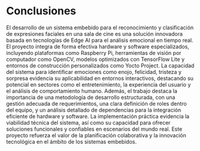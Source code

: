 # Conclusiones
El desarrollo de un sistema embebido para el reconocimiento y clasificación de expresiones faciales en una sala de cine es una solución innovadora basada en tecnologías de Edge AI para el análisis emocional en tiempo real. El proyecto integra de forma efectiva hardware y software especializados, incluyendo plataformas como Raspberry Pi, herramientas de visión por computador como OpenCV, modelos optimizados con TensorFlow Lite y entornos de construcción personalizados como Yocto Project. La capacidad del sistema para identificar emociones como enojo, felicidad, tristeza y sorpresa evidencia su aplicabilidad en entornos interactivos, destacando su potencial en sectores como el entretenimiento, la experiencia del usuario y el análisis de comportamiento humano.
Además, el trabajo destaca la importancia de una metodología de desarrollo estructurada, con una gestión adecuada de requerimientos, una clara definición de roles dentro del equipo, y un análisis detallado de dependencias para la integración eficiente de hardware y software. La implementación práctica evidencia la viabilidad técnica del sistema, así como su capacidad para ofrecer soluciones funcionales y confiables en escenarios del mundo real. Este proyecto refuerza el valor de la planificación colaborativa y la innovación tecnológica en el ámbito de los sistemas embebidos.
